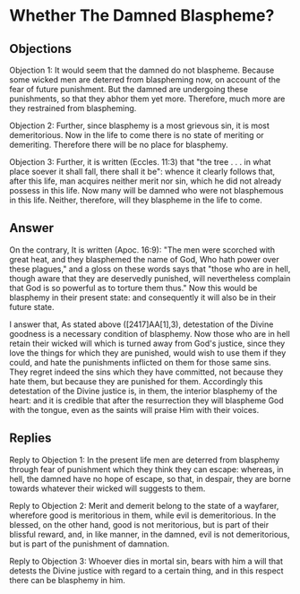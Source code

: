 # Whether The Damned Blaspheme?

## Objections

Objection 1: It would seem that the damned do not blaspheme. Because some wicked men are deterred from blaspheming now, on account of the fear of future punishment. But the damned are undergoing these punishments, so that they abhor them yet more. Therefore, much more are they restrained from blaspheming.

Objection 2: Further, since blasphemy is a most grievous sin, it is most demeritorious. Now in the life to come there is no state of meriting or demeriting. Therefore there will be no place for blasphemy.

Objection 3: Further, it is written (Eccles. 11:3) that "the tree . . . in what place soever it shall fall, there shall it be": whence it clearly follows that, after this life, man acquires neither merit nor sin, which he did not already possess in this life. Now many will be damned who were not blasphemous in this life. Neither, therefore, will they blaspheme in the life to come.

## Answer

On the contrary, It is written (Apoc. 16:9): "The men were scorched with great heat, and they blasphemed the name of God, Who hath power over these plagues," and a gloss on these words says that "those who are in hell, though aware that they are deservedly punished, will nevertheless complain that God is so powerful as to torture them thus." Now this would be blasphemy in their present state: and consequently it will also be in their future state.

I answer that, As stated above ([2417]AA[1],3), detestation of the Divine goodness is a necessary condition of blasphemy. Now those who are in hell retain their wicked will which is turned away from God's justice, since they love the things for which they are punished, would wish to use them if they could, and hate the punishments inflicted on them for those same sins. They regret indeed the sins which they have committed, not because they hate them, but because they are punished for them. Accordingly this detestation of the Divine justice is, in them, the interior blasphemy of the heart: and it is credible that after the resurrection they will blaspheme God with the tongue, even as the saints will praise Him with their voices.

## Replies

Reply to Objection 1: In the present life men are deterred from blasphemy through fear of punishment which they think they can escape: whereas, in hell, the damned have no hope of escape, so that, in despair, they are borne towards whatever their wicked will suggests to them.

Reply to Objection 2: Merit and demerit belong to the state of a wayfarer, wherefore good is meritorious in them, while evil is demeritorious. In the blessed, on the other hand, good is not meritorious, but is part of their blissful reward, and, in like manner, in the damned, evil is not demeritorious, but is part of the punishment of damnation.

Reply to Objection 3: Whoever dies in mortal sin, bears with him a will that detests the Divine justice with regard to a certain thing, and in this respect there can be blasphemy in him.